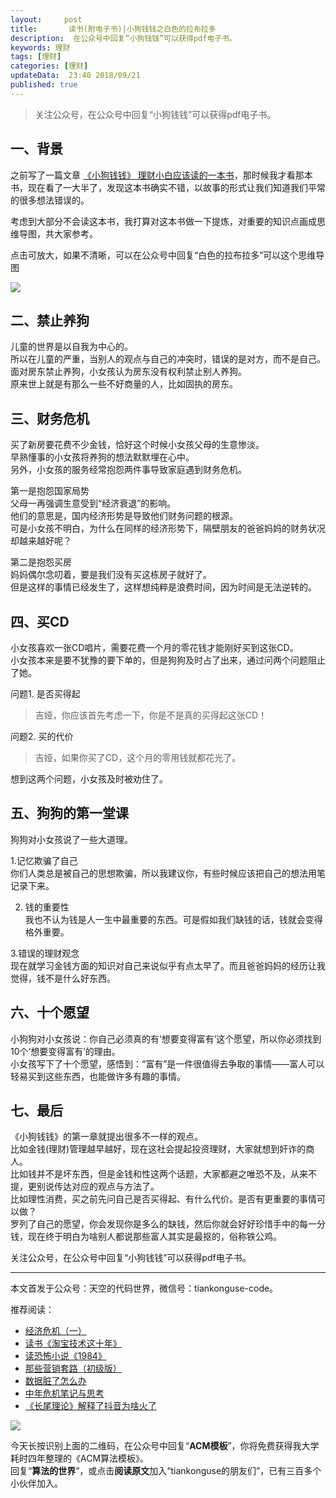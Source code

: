 ```yaml
---   
layout:     post  
title:       读书(附电子书)|小狗钱钱之白色的拉布拉多  
description:  在公众号中回复“小狗钱钱”可以获得pdf电子书。   
keywords: 理财 
tags: [理财]  
categories: [理财]  
updateData:  23:40 2018/09/21  
published: true   
---  
```




> 关注公众号，在公众号中回复“小狗钱钱”可以获得pdf电子书。   


## 一、背景

之前写了一篇文章 [《小狗钱钱》 理财小白应该读的一本书](https://mp.weixin.qq.com/s/t77MplVYm_ZnV8LYZ6SQuw)，那时候我才看那本书，现在看了一大半了，发现这本书确实不错，以故事的形式让我们知道我们平常的很多想法错误的。  


考虑到大部分不会读这本书，我打算对这本书做一下提炼，对重要的知识点画成思维导图，共大家参考。  


点击可放大，如果不清晰，可以在公众号中回复“白色的拉布拉多”可以这个思维导图  

![](https://res2018.tiankonguse.com/images/2018/09/dog-one.png)  



## 二、禁止养狗  


儿童的世界是以自我为中心的。  
所以在儿童的严重，当别人的观点与自己的冲突时，错误的是对方，而不是自己。  
面对房东禁止养狗，小女孩认为房东没有权利禁止别人养狗。  
原来世上就是有那么一些不好商量的人，比如固执的房东。  


## 三、财务危机


买了新房要花费不少金钱，恰好这个时候小女孩父母的生意惨淡。  
早熟懂事的小女孩将养狗的想法默默埋在心中。  
另外，小女孩的服务经常抱怨两件事导致家庭遇到财务危机。

 
第一是抱怨国家局势    
父母一再强调生意受到“经济衰退”的影响。  
他们的意思是，国内经济形势是导致他们财务问题的根源。  
可是小女孩不明白，为什么在同样的经济形势下，隔壁朋友的爸爸妈妈的财务状况却越来越好呢​？  


第二是抱怨买房  
妈妈偶尔念叨着，要是我们没有买这栋房子就好了。  
但是这样的事情已经发生了，这样想纯粹是浪费时间，因为时间是无法逆转的。  


## 四、买CD

小女孩喜欢一张CD唱片，需要花费一个月的零花钱才能刚好买到这张CD。    
小女孩本来是要不犹豫的要下单的，但是狗狗及时占了出来，通过问两个问题阻止了她。  


问题1. 是否买得起  


> 吉娅，你应该首先考虑一下，你是不是真的买得起这张CD！  


问题2. 买的代价  


> 吉娅，如果你买了CD，这个月的零用钱就都花光了。  
 
 
想到这两个问题，小女孩及时被劝住了。    


## 五、狗狗的第一堂课


狗狗对小女孩说了一些大道理。  


1.记忆欺骗了自己  
你们人类总是被自己的思想欺骗，所以我建议你，有些时候应该把自己的想法用笔记录下来。  


2. 钱的重要性  
我也不认为钱是人一生中最重要的东西。可是假如我们缺钱的话，钱就会变得格外重要。  


3.错误的理财观念  
现在就学习金钱方面的知识对自己来说似乎有点太早了。而且爸爸妈妈的经历让我觉得，钱不是什么好东西。  



## 六、十个愿望  


小狗狗对小女孩说：你自己必须真的有‘想要变得富有’这个愿望，所以你必须找到10个‘想要变得富有’的理由。  
小女孩写下了十个愿望，感悟到：“富有”是一件很值得去争取的事情——富人可以轻易买到这些东西，也能做许多有趣的事情。  



## 七、最后

《小狗钱钱》的第一章就提出很多不一样的观点。  
比如金钱(理财)管理越早越好，现在这社会提起投资理财，大家就想到奸诈的商人。  
比如钱并不是坏东西，但是金钱和性这两个话题，大家都避之唯恐不及，从来不提，更别说传达对应的观点与方法了。  
比如理性消费，买之前先问自己是否买得起、有什么代价。是否有更重要的事情可以做？  
罗列了自己的愿望，你会发现你是多么的缺钱，然后你就会好好珍惜手中的每一分钱，现在终于明白为啥别人都说那些富人其实是最抠的，俗称铁公鸡。  



关注公众号，在公众号中回复“小狗钱钱”可以获得pdf电子书。   

---


本文首发于公众号：天空的代码世界，微信号：tiankonguse-code。  


推荐阅读：  


* [经济危机（一）](https://mp.weixin.qq.com/s/hxO7oR8cLljSClYS-yE6pw)   
* [读书《淘宝技术这十年》](https://mp.weixin.qq.com/s/IeOQGh22U_1TPrf6sYYTkQ)  
* [读恐怖小说《1984》](https://mp.weixin.qq.com/s/q7HL5o_R5cqJc0b9Ll7EMw)    
* [那些营销套路（初级版）](https://mp.weixin.qq.com/s/xdvqZo9ll6kaL66Cdx)   
* [数据脏了怎么办](https://mp.weixin.qq.com/s/Blw4yxmIsE51dzzbNcfFbg)    
* [中年危机笔记与思考](https://mp.weixin.qq.com/s/dFzDtZS0JN6hhpc1DF-e_g)     
* [《长尾理论》解释了抖音为啥火了](https://mp.weixin.qq.com/s/sFWtMYj_WOKdgjolo7T56A)  



![](https://res2018.tiankonguse.com/images/tiankonguse-support.png)   


今天长按识别上面的二维码，在公众号中回复“**ACM模板**”，你将免费获得我大学耗时四年整理的《ACM算法模板》。  
回复“**算法的世界**”，或点击**阅读原文**加入“tiankonguse的朋友们”，已有三百多个小伙伴加入。  




